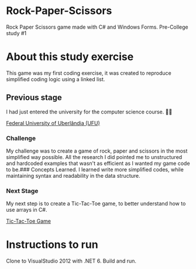 # **Rock-Paper-Scissors**
Rock Paper Scissors game made with C# and Windows Forms.
Pre-College study #1

# About this study exercise
This game was my first coding exercise, it was created to reproduce simplified coding logic using a linked list.
## Previous stage
I had just entered the university for the computer science course. 🙌💪

[Federal University of Uberlândia (UFU)](https://facom.ufu.br/en)
### Challenge 
My challenge was to create a game of rock, paper and scissors in the most simplified way possible. All the research I did pointed me to unstructured and hardcoded examples that wasn't as efficient as I wanted my game code to be.### Concepts Learned. I learned write more simplified codes, while maintaining syntax and readability in the data structure.
### Next Stage
My next step is to create a Tic-Tac-Toe game, to better understand how to use arrays in C#.

[Tic-Tac-Toe Game](https://github.com/sergiofpaim/Tic-Tac-Toe)
# Instructions to run
Clone to VisualStudio 2012 with .NET 6.
Build and run.
